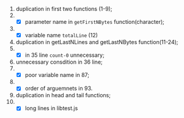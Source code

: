 1. duplication in first two functions (1-9);
2. -[x] parameter name in `getFirstNBytes` function(character);
3. -[x] variable name `totalLine` (12)
4. duplication in getLastNLines and getLastNBytes function(11-24);
5. -[x] in 35 line `count-0` unnecessary;
6. unnecessary consdition in 36 line;
7. -[x] poor variable name in 87;
8. -[x] order of arguemnets in 93.
9.  duplication in head and tail functions;
10. -[x] long lines in libtest.js
